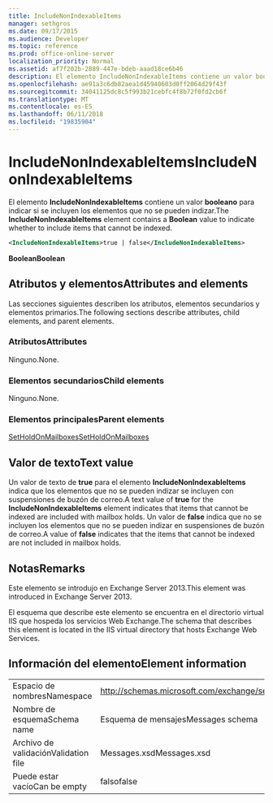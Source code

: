 ```yaml
---
title: IncludeNonIndexableItems
manager: sethgros
ms.date: 09/17/2015
ms.audience: Developer
ms.topic: reference
ms.prod: office-online-server
localization_priority: Normal
ms.assetid: af7f202b-2889-447e-bdeb-aaad18ce6b46
description: El elemento IncludeNonIndexableItems contiene un valor booleano para indicar si se incluyen los elementos que no se pueden indizar.
ms.openlocfilehash: ae91a3c6db82aea1d45940603d0ff2064d29f43f
ms.sourcegitcommit: 34041125dc8c5f993b21cebfc4f8b72f0fd2cb6f
ms.translationtype: MT
ms.contentlocale: es-ES
ms.lasthandoff: 06/11/2018
ms.locfileid: "19835904"
---
```

# <a name="includenonindexableitems"></a><span data-ttu-id="0d968-103">IncludeNonIndexableItems</span><span class="sxs-lookup"><span data-stu-id="0d968-103">IncludeNonIndexableItems</span></span>

<span data-ttu-id="0d968-104">El elemento **IncludeNonIndexableItems** contiene un valor **booleano** para indicar si se incluyen los elementos que no se pueden indizar.</span><span class="sxs-lookup"><span data-stu-id="0d968-104">The **IncludeNonIndexableItems** element contains a **Boolean** value to indicate whether to include items that cannot be indexed.</span></span> 
  
```XML
<IncludeNonIndexableItems>true | false</IncludeNonIndexableItems>
```

 <span data-ttu-id="0d968-105">**Boolean**</span><span class="sxs-lookup"><span data-stu-id="0d968-105">**Boolean**</span></span>
## <a name="attributes-and-elements"></a><span data-ttu-id="0d968-106">Atributos y elementos</span><span class="sxs-lookup"><span data-stu-id="0d968-106">Attributes and elements</span></span>

<span data-ttu-id="0d968-107">Las secciones siguientes describen los atributos, elementos secundarios y elementos primarios.</span><span class="sxs-lookup"><span data-stu-id="0d968-107">The following sections describe attributes, child elements, and parent elements.</span></span>
  
### <a name="attributes"></a><span data-ttu-id="0d968-108">Atributos</span><span class="sxs-lookup"><span data-stu-id="0d968-108">Attributes</span></span>

<span data-ttu-id="0d968-109">Ninguno.</span><span class="sxs-lookup"><span data-stu-id="0d968-109">None.</span></span>
  
### <a name="child-elements"></a><span data-ttu-id="0d968-110">Elementos secundarios</span><span class="sxs-lookup"><span data-stu-id="0d968-110">Child elements</span></span>

<span data-ttu-id="0d968-111">Ninguno.</span><span class="sxs-lookup"><span data-stu-id="0d968-111">None.</span></span>
  
### <a name="parent-elements"></a><span data-ttu-id="0d968-112">Elementos principales</span><span class="sxs-lookup"><span data-stu-id="0d968-112">Parent elements</span></span>

[<span data-ttu-id="0d968-113">SetHoldOnMailboxes</span><span class="sxs-lookup"><span data-stu-id="0d968-113">SetHoldOnMailboxes</span></span>](setholdonmailboxes.md)
  
## <a name="text-value"></a><span data-ttu-id="0d968-114">Valor de texto</span><span class="sxs-lookup"><span data-stu-id="0d968-114">Text value</span></span>

<span data-ttu-id="0d968-115">Un valor de texto de **true** para el elemento **IncludeNonIndexableItems** indica que los elementos que no se pueden indizar se incluyen con suspensiones de buzón de correo.</span><span class="sxs-lookup"><span data-stu-id="0d968-115">A text value of **true** for the **IncludeNonIndexableItems** element indicates that items that cannot be indexed are included with mailbox holds.</span></span> <span data-ttu-id="0d968-116">Un valor de **false** indica que no se incluyen los elementos que no se pueden indizar en suspensiones de buzón de correo.</span><span class="sxs-lookup"><span data-stu-id="0d968-116">A value of **false** indicates that the items that cannot be indexed are not included in mailbox holds.</span></span> 
  
## <a name="remarks"></a><span data-ttu-id="0d968-117">Notas</span><span class="sxs-lookup"><span data-stu-id="0d968-117">Remarks</span></span>

<span data-ttu-id="0d968-118">Este elemento se introdujo en Exchange Server 2013.</span><span class="sxs-lookup"><span data-stu-id="0d968-118">This element was introduced in Exchange Server 2013.</span></span>
  
<span data-ttu-id="0d968-119">El esquema que describe este elemento se encuentra en el directorio virtual IIS que hospeda los servicios Web Exchange.</span><span class="sxs-lookup"><span data-stu-id="0d968-119">The schema that describes this element is located in the IIS virtual directory that hosts Exchange Web Services.</span></span>
  
## <a name="element-information"></a><span data-ttu-id="0d968-120">Información del elemento</span><span class="sxs-lookup"><span data-stu-id="0d968-120">Element information</span></span>

|||
|:-----|:-----|
|<span data-ttu-id="0d968-121">Espacio de nombres</span><span class="sxs-lookup"><span data-stu-id="0d968-121">Namespace</span></span>  <br/> |http://schemas.microsoft.com/exchange/services/2006/messages  <br/> |
|<span data-ttu-id="0d968-122">Nombre de esquema</span><span class="sxs-lookup"><span data-stu-id="0d968-122">Schema name</span></span>  <br/> |<span data-ttu-id="0d968-123">Esquema de mensajes</span><span class="sxs-lookup"><span data-stu-id="0d968-123">Messages schema</span></span>  <br/> |
|<span data-ttu-id="0d968-124">Archivo de validación</span><span class="sxs-lookup"><span data-stu-id="0d968-124">Validation file</span></span>  <br/> |<span data-ttu-id="0d968-125">Messages.xsd</span><span class="sxs-lookup"><span data-stu-id="0d968-125">Messages.xsd</span></span>  <br/> |
|<span data-ttu-id="0d968-126">Puede estar vacío</span><span class="sxs-lookup"><span data-stu-id="0d968-126">Can be empty</span></span>  <br/> |<span data-ttu-id="0d968-127">falso</span><span class="sxs-lookup"><span data-stu-id="0d968-127">false</span></span>  <br/> |
   

